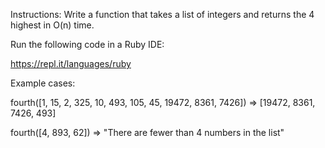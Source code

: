 Instructions: Write a function that takes a list of integers and returns the 4 highest in O(n) time.

Run the following code in a Ruby IDE:

https://repl.it/languages/ruby

Example cases:

fourth([1, 15, 2, 325, 10, 493, 105, 45, 19472, 8361, 7426])
=> [19472, 8361, 7426, 493]

fourth([4, 893, 62])
=> "There are fewer than 4 numbers in the list"